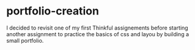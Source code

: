 # portfolio-creation
I decided to revisit one of my first Thinkful assignements before starting another assignment to practice the basics of css and layou by building a small portfolio.
